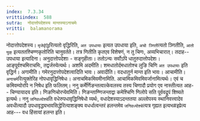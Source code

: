 ```yaml
---
index:  7.3.34
vrittiindex:  588
sutra:  नोदात्तोपदेशस्य मान्तस्याऽनाचमेः
vritti:  balamanorama 
---
```


नोदात्तोपदेशस्य। `मृजेर्वृद्धि`रित्यतो वृद्धिरिति, `अत उपधायाः` इत्यत उपधाया इति, `अचो ञ्णिती`त्यतो ञ्णितीति, `आतो युक्` इत्यततश्चिण्णकृतोरिति चानुवर्तते। तत्र णितीति कृतएव विशेषणं, न तु चिणः, अव्यभिचारात्। तदाह-- उपधाया इत्यादिना। अनुदात्तोपदेशाः - सङ्गृहीताः। ततोऽन्यः सर्वोऽपि धातुरुदात्तोपदेशः। आङ्पूर्वश्चमिराचमिः, तद्वर्जस्येत्यर्थः। अशमि अदमीति। शमधातोर्दमधातोश्च लुङि चिणि `अत उपधायाः` इति वृद्धिर्न। अगामीति। गमेरनुदात्तोपदेशत्वादिति भावः। अवादीति। वदधातुर्न मान्त इति भावः। आचामीति। `अनाचमे`रित्युक्तेरिह नोपधावृद्धिनिषेधः। अनाचमिकमिवमीनामिति. आचामिकमिवमिवर्जानामित्यर्थः। एवं च कमिवम्योरपि न निषेध इति फलितम्। ननु कर्मेर्णिङन्तत्वात्केवलस्य तस्य चिणादौ प्रयोग एव नास्तीत्यत आह-- चिण्यायादय इति। णिङणिचोरप्येवमिति। णिङन्ताण्णिजन्ताद्वा कमेश्चिणि णिलोपे सति पूर्ववद्रूपं शिष्यते इत्यर्थः। ननु `जनिवध्योश्चे`ति वधेरुपधावृद्धिनिषेधो व्यर्थः, वधादेशस्याऽदन्ततया अल्लोपस्य स्थानिवत्त्वादेव अवधीत्यादौ उपधावृद्ध्यभावसिद्धेरित्याशङ्क्य वधर्धात्वन्तरं हलन्तमेव `जनिवध्योश्चे`त्यत्र गृह्यत इत्यभ#इप्रेत्य आह--- वध हिंसायां हलन्त इति।

